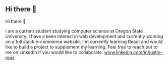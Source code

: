 ## Hi there 👋

<!--
**justinrous/justinrous** is a ✨ _special_ ✨ repository because its `README.md` (this file) appears on your GitHub profile.

Here are some ideas to get you started:

- 🔭 I’m currently working on ...
- 🌱 I’m currently learning 
- 👯 I’m looking to collaborate on ...
- 🤔 I’m looking for help with ...
- 💬 Ask me about ...
- 📫 How to reach me: ...
- 😄 Pronouns: ...
- ⚡ Fun fact: ...
-->

Hi there 👋

I am a current student studying computer science at Oregon State University. 
I have a keen interest in web development and currently working on a full stack e-commerce website. 
I'm currently learning React and would like to build a project to supplement my learning.
Feel free to reach out to me on LinkedIn if you would like to collaborate. 
www.linkedin.com/in/justin-rous
